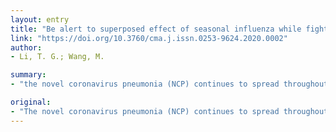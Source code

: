 ```yaml
---
layout: entry
title: "Be alert to superposed effect of seasonal influenza while fighting against novel coronavirus pneumonia"
link: "https://doi.org/10.3760/cma.j.issn.0253-9624.2020.0002"
author:
- Li, T. G.; Wang, M.

summary:
- "the novel coronavirus pneumonia (NCP) continues to spread throughout the country. Southern cities with severe outbreaks are about to enter the seasonal influenza season. We should strengthen the epidemiological investigation, optimize the laboratory testing strategy, take effective measures, strengthen the prevention and control of influenza epidemic, and minimize the interference to the new coronanavirus epidemic. The new outbreak has entered a critical period."

original:
- "The novel coronavirus pneumonia (NCP) continues to spread throughout the country, and the prevention and control of the epidemic has entered a critical period. However, southern cities with severe outbreaks are about to enter the seasonal influenza season. We should strengthen the epidemiological investigation, optimize the laboratory testing strategy, take effective measures, strengthen the prevention and control of influenza epidemic, and minimize the interference to the new coronavirus epidemic."
---
```


